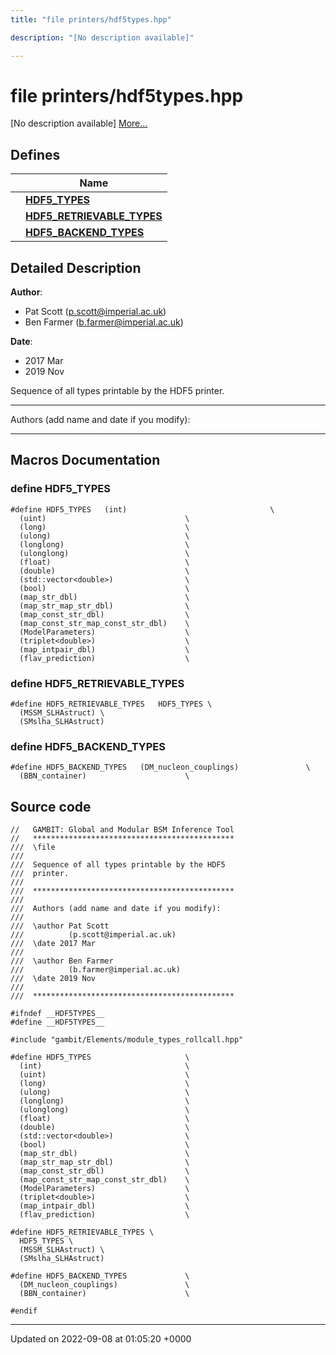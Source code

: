 ```yaml
---
title: "file printers/hdf5types.hpp"

description: "[No description available]"

---
```


# file printers/hdf5types.hpp

[No description available] [More...](#detailed-description)

## Defines

|                | Name           |
| -------------- | -------------- |
|  | **[HDF5_TYPES](/documentation/code/files/hdf5types_8hpp/)**  |
|  | **[HDF5_RETRIEVABLE_TYPES](/documentation/code/files/hdf5types_8hpp/)**  |
|  | **[HDF5_BACKEND_TYPES](/documentation/code/files/hdf5types_8hpp/)**  |

## Detailed Description


**Author**: 

  * Pat Scott ([p.scott@imperial.ac.uk](mailto:p.scott@imperial.ac.uk)) 
  * Ben Farmer ([b.farmer@imperial.ac.uk](mailto:b.farmer@imperial.ac.uk)) 


**Date**: 

  * 2017 Mar
  * 2019 Nov


Sequence of all types printable by the HDF5 printer.



------------------

Authors (add name and date if you modify):



------------------




## Macros Documentation

### define HDF5_TYPES

```
#define HDF5_TYPES   (int)                                \
  (uint)                               \
  (long)                               \
  (ulong)                              \
  (longlong)                           \
  (ulonglong)                          \
  (float)                              \
  (double)                             \
  (std::vector<double>)                \
  (bool)                               \
  (map_str_dbl)                        \
  (map_str_map_str_dbl)                \
  (map_const_str_dbl)                  \
  (map_const_str_map_const_str_dbl)    \
  (ModelParameters)                    \
  (triplet<double>)                    \
  (map_intpair_dbl)                    \
  (flav_prediction)                    \
```


### define HDF5_RETRIEVABLE_TYPES

```
#define HDF5_RETRIEVABLE_TYPES   HDF5_TYPES \
  (MSSM_SLHAstruct) \
  (SMslha_SLHAstruct)
```


### define HDF5_BACKEND_TYPES

```
#define HDF5_BACKEND_TYPES   (DM_nucleon_couplings)               \
  (BBN_container)                      \
```


## Source code

```
//   GAMBIT: Global and Modular BSM Inference Tool
//   *********************************************
///  \file
///
///  Sequence of all types printable by the HDF5
///  printer.
///
///  *********************************************
///
///  Authors (add name and date if you modify):
///
///  \author Pat Scott
///          (p.scott@imperial.ac.uk)
///  \date 2017 Mar
///
///  \author Ben Farmer
///          (b.farmer@imperial.ac.uk)
///  \date 2019 Nov
///
///  *********************************************

#ifndef __HDF5TYPES__
#define __HDF5TYPES__

#include "gambit/Elements/module_types_rollcall.hpp"

#define HDF5_TYPES                     \
  (int)                                \
  (uint)                               \
  (long)                               \
  (ulong)                              \
  (longlong)                           \
  (ulonglong)                          \
  (float)                              \
  (double)                             \
  (std::vector<double>)                \
  (bool)                               \
  (map_str_dbl)                        \
  (map_str_map_str_dbl)                \
  (map_const_str_dbl)                  \
  (map_const_str_map_const_str_dbl)    \
  (ModelParameters)                    \
  (triplet<double>)                    \
  (map_intpair_dbl)                    \
  (flav_prediction)                    \

#define HDF5_RETRIEVABLE_TYPES \
  HDF5_TYPES \
  (MSSM_SLHAstruct) \
  (SMslha_SLHAstruct)

#define HDF5_BACKEND_TYPES             \
  (DM_nucleon_couplings)               \
  (BBN_container)                      \

#endif
```


-------------------------------

Updated on 2022-09-08 at 01:05:20 +0000
